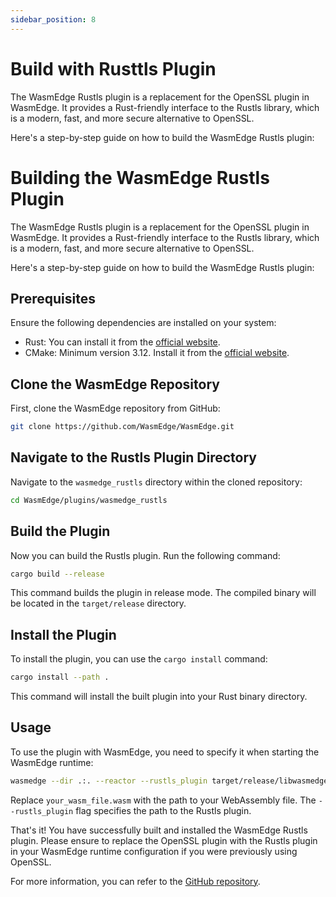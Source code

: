 ```yaml
---
sidebar_position: 8
---
```


# Build with Rusttls Plugin

The WasmEdge Rustls plugin is a replacement for the OpenSSL plugin in WasmEdge. It provides a Rust-friendly interface to the Rustls library, which is a modern, fast, and more secure alternative to OpenSSL.

Here's a step-by-step guide on how to build the WasmEdge Rustls plugin:

# Building the WasmEdge Rustls Plugin

The WasmEdge Rustls plugin is a replacement for the OpenSSL plugin in WasmEdge. It provides a Rust-friendly interface to the Rustls library, which is a modern, fast, and more secure alternative to OpenSSL.

Here's a step-by-step guide on how to build the WasmEdge Rustls plugin:

## Prerequisites

Ensure the following dependencies are installed on your system:

- Rust: You can install it from the [official website](https://www.rust-lang.org/tools/install).
- CMake: Minimum version 3.12. Install it from the [official website](https://cmake.org/download/).

## Clone the WasmEdge Repository

First, clone the WasmEdge repository from GitHub:

```bash
git clone https://github.com/WasmEdge/WasmEdge.git
```

## Navigate to the Rustls Plugin Directory

Navigate to the `wasmedge_rustls` directory within the cloned repository:

```bash
cd WasmEdge/plugins/wasmedge_rustls
```

## Build the Plugin

Now you can build the Rustls plugin. Run the following command:

```bash
cargo build --release
```

This command builds the plugin in release mode. The compiled binary will be located in the `target/release` directory.

## Install the Plugin

To install the plugin, you can use the `cargo install` command:

```bash
cargo install --path .
```

This command will install the built plugin into your Rust binary directory.

## Usage

To use the plugin with WasmEdge, you need to specify it when starting the WasmEdge runtime:

```bash
wasmedge --dir .:. --reactor --rustls_plugin target/release/libwasmedge_rustls.so your_wasm_file.wasm
```

Replace `your_wasm_file.wasm` with the path to your WebAssembly file. The `--rustls_plugin` flag specifies the path to the Rustls plugin.

That's it! You have successfully built and installed the WasmEdge Rustls plugin. Please ensure to replace the OpenSSL plugin with the Rustls plugin in your WasmEdge runtime configuration if you were previously using OpenSSL. 

For more information, you can refer to the [GitHub repository](https://github.com/WasmEdge/WasmEdge/tree/master/plugins/wasi_crypto).
